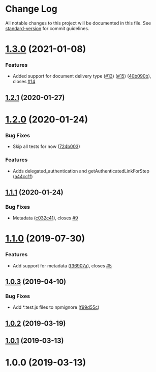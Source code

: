 # Change Log

All notable changes to this project will be documented in this file. See [standard-version](https://github.com/conventional-changelog/standard-version) for commit guidelines.

# [1.3.0](https://github.com/hellosign/helloworks-nodejs-sdk/compare/v1.2.1...v1.3.0) (2021-01-08)


### Features

* Added support for document delivery type ([#13](https://github.com/hellosign/helloworks-nodejs-sdk/issues/13)) ([#15](https://github.com/hellosign/helloworks-nodejs-sdk/issues/15)) ([40b090b](https://github.com/hellosign/helloworks-nodejs-sdk/commit/40b090b06350c73ea221b53fb8c46264c4f316e5)), closes [#14](https://github.com/hellosign/helloworks-nodejs-sdk/issues/14)



## [1.2.1](https://github.com/hellosign/helloworks-nodejs-sdk/compare/v1.2.0...v1.2.1) (2020-01-27)



# [1.2.0](https://github.com/hellosign/helloworks-nodejs-sdk/compare/v1.1.1...v1.2.0) (2020-01-24)


### Bug Fixes

* Skip all tests for now ([724b003](https://github.com/hellosign/helloworks-nodejs-sdk/commit/724b003))


### Features

* Adds delegated_authentication and getAuthenticatedLinkForStep ([a44cc1f](https://github.com/hellosign/helloworks-nodejs-sdk/commit/a44cc1f))



## [1.1.1](https://github.com/hellosign/helloworks-nodejs-sdk/compare/v1.1.0...v1.1.1) (2020-01-24)


### Bug Fixes

* Metadata ([c032c41](https://github.com/hellosign/helloworks-nodejs-sdk/commit/c032c41)), closes [#9](https://github.com/hellosign/helloworks-nodejs-sdk/issues/9)



# [1.1.0](https://github.com/hellosign/helloworks-nodejs-sdk/compare/v1.0.3...v1.1.0) (2019-07-30)


### Features

* Add support for metadata ([f36907a](https://github.com/hellosign/helloworks-nodejs-sdk/commit/f36907a)), closes [#5](https://github.com/hellosign/helloworks-nodejs-sdk/issues/5)



## [1.0.3](https://github.com/hellosign/helloworks-nodejs-sdk/compare/v1.0.2...v1.0.3) (2019-04-10)


### Bug Fixes

* Add *.test.js files to npmignore ([f99d55c](https://github.com/hellosign/helloworks-nodejs-sdk/commit/f99d55c))



## [1.0.2](https://github.com/hellosign/helloworks-nodejs-sdk/compare/v1.0.1...v1.0.2) (2019-03-19)



## [1.0.1](https://github.com/hellosign/helloworks-nodejs-sdk/compare/v1.0.0...v1.0.1) (2019-03-13)



# 1.0.0 (2019-03-13)
